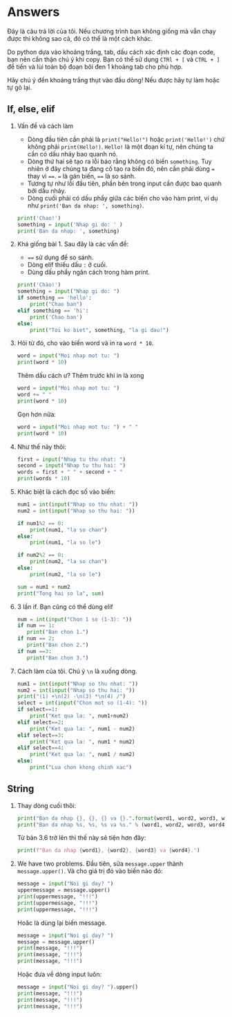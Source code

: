 # Answers

Đây là câu trả lời của tôi. Nếu chương trình bạn không giống mà vẫn chạy được thì không sao cả, đó có thể là một cách khác.

Do python dựa vào khoảng trắng, tab, dấu cách xác định các đoạn code, bạn nên cẩn thận chú ý khi copy. Bạn có thể sử dụng `CTRl + [` và `CTRL + ]` để tiến và lùi toàn bộ đoạn bôi đen 1 khoảng tab cho phù hợp.

Hãy chú ý đến khoảng trắng thụt vào đầu dòng! Nếu được hãy tự làm hoặc tự gõ lại.

## If, else, elif

1. Vấn đề và cách làm
    - Dòng đầu tiên cần phải là `print("Hello!")` hoặc `print('Hello!')` chứ không phải `print(Hello!)`. `Hello!` là một đoạn kí tự, nên chúng ta cần có dấu nháy bao quanh nó.
    - Dòng thứ hai sẽ tạo ra lỗi báo rằng không có biến `something`. Tuy nhiên ở đây chúng ta đang cố tạo ra biến đó, nên cần phải dùng `=` thay vì `==`. `=` là gán biến, `==` là so sánh. 
    - Tương tự như lỗi đầu tiên, phần bên trong input cần được bao quanh bởi dấu nháy.
    - Dòng cuối phải có dấu phẩy giữa các biến cho vào hàm print, ví dụ như `print('Ban da nhap: ', something)`.
    
    ```python
    print('Chao!')
    something = input('Nhap gi do: ' )
    print('Ban da nhap: ', something)
    ```

2. Khá giống bài 1. Sau đây là các vấn đề:

    - `==` sử dụng để so sánh.
    - Dòng elif thiếu dấu `:` ở cuối.
    - Dùng dấu phẩy ngăn cách trong hàm print.
    
    ```python
    print('Chào!')
    something = input("Nhap gi do: ")
    if something == 'hello':
        print("Chao ban")
    elif something == 'hi':
        print('Chao ban')
    else:
        print("Toi ko biet", something, "la gi dau!")    
    ```
    
3. Hỏi từ đó, cho vào biến word và in ra `word * 10`.

    ```python
    word = input("Moi nhap mot tu: ")
    print(word * 10)
    ```

    Thêm dấu cách ư? Thêm trước khi in là xong

    ```python
    word = input("Moi nhap mot tu: ")
    word += " "
    print(word * 10)
    ```

    Gọn hơn nữa:

    ```python
    word = input("Moi nhap mot tu: ") + " "
    print(word * 10)
    ```
    
4. Như thế này thôi:

    ```python
    first = input("Nhap tu thu nhat: ")
    second = input("Nhap tu thu hai: ")
    words = first + " " + second + " "
    print(words * 10)
    ```

5. Khác biệt là cách đọc số vào biến: 

    ```python
    num1 = int(input("Nhap so thu nhat: "))
    num2 = int(input("Nhap so thu hai: "))

    if num1%2 == 0:
        print(num1, "la so chan")
    else:
        print(num1, "la so le")

    if num2%2 == 0:
        print(num2, "la so chan")
    else:
        print(num2, "la so le")
    
    sum = num1 + num2
    print("Tong hai so la", sum)

    ```

6. 3 lần if. Bạn cũng có thể dùng elif

    ```python
    num = int(input("Chon 1 so (1-3): "))
    if num == 1:
	   print("Ban chon 1.")
    if num == 2:
	   print("Ban chon 2.")
    if num ==3: 
	   print("Ban chon 3.")
    ```
7. Cách làm của tôi. Chú ý `\n` là xuống dòng.

    ```python
    num1 = int(input("Nhap so thu nhat: "))
    num2 = int(input("Nhap so thu hai: "))
    print("(1) +\n(2) -\n(3) *\n(4) /")
    select = int(input("Chon mot so (1-4): "))
    if select==1:
        print("Ket qua la: ", num1+num2)
    elif select==2:
        print("Ket qua la: ", num1 - num2)
    elif select==3:
        print("Ket qua la: ", num1 * num2)
    elif select==4:
        print("Ket qua la: ", num1 / num2)
    else:
        print("Lua chon khong chinh xac")
    ```

## String 

1. Thay dòng cuối thôi: 
    ```python
    print("Ban da nhap {}, {}, {} va {}.".format(word1, word2, word3, word4))
    print("Ban da nhap %s, %s, %s va %s." % (word1, word2, word3, word4))
    ```

   Từ bản 3.6 trở lên thì thế này sẽ tiện hơn đây:

    ```python
    print(f"Ban da nhap {word1}, {word2}, {word3} va {word4}.")
    ```

2.  We have two problems. Đầu tiên, sửa `message.upper` thành `message.upper()`. Và cho giá trị đó vào biến nào đó: 

    ```python
    message = input("Noi gi day? ")
    uppermessage = message.upper()
    print(uppermessage, "!!!")
    print(uppermessage, "!!!")
    print(uppermessage, "!!!")
    ```

    Hoăc là dùng lại biến message.

    ```python
    message = input("Noi gi day? ")
    message = message.upper()
    print(message, "!!!")
    print(message, "!!!")
    print(message, "!!!")
    ```
    
    Hoặc đưa về dòng input luôn:

    ```python
    message = input("Noi gi day? ").upper()
    print(message, "!!!")
    print(message, "!!!")
    print(message, "!!!")
    ```


